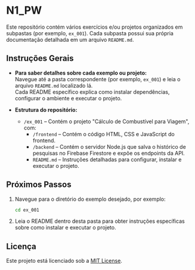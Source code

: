 # N1_PW

Este repositório contém vários exercícios e/ou projetos organizados em subpastas (por exemplo, `ex_001`). Cada subpasta possui sua própria documentação detalhada em um arquivo `README.md`.

## Instruções Gerais

- **Para saber detalhes sobre cada exemplo ou projeto:**  
  Navegue até a pasta correspondente (por exemplo, `ex_001`) e leia o arquivo `README.md` localizado lá.  
  Cada README específico explica como instalar dependências, configurar o ambiente e executar o projeto.

- **Estrutura do repositório:**
  - `/ex_001` – Contém o projeto "Cálculo de Combustível para Viagem", com:
    - `/frontend` – Contém o código HTML, CSS e JavaScript do frontend.
    - `/backend` – Contém o servidor Node.js que salva o histórico de pesquisas no Firebase Firestore e expõe os endpoints da API.
    - `README.md` – Instruções detalhadas para configurar, instalar e executar o projeto.

## Próximos Passos

1. Navegue para o diretório do exemplo desejado, por exemplo:

   ```bash
   cd ex_001
   ```

2. Leia o README dentro desta pasta para obter instruções específicas sobre como instalar e executar o projeto.

## Licença

Este projeto está licenciado sob a [MIT License](https://opensource.org/licenses/MIT).

